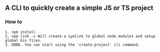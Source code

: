## A CLI to quickly create a simple JS or TS project

### How to

```
1. npm install
2. npm link -> Will create a symlink to global node modules and setup global bin files.
3. DONE. You can start using the 'create-project' cli command.
```
